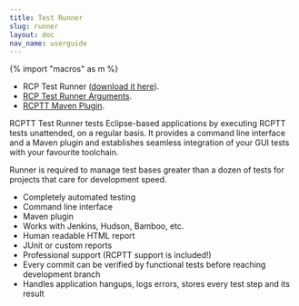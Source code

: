 ```yaml
---
title: Test Runner
slug: runner
layout: doc
nav_name: userguide
---
```


{% import "macros" as m %}

- RCP Test Runner ([download it here](https://eclipse.org/rcptt/download)).
- [RCP Test Runner Arguments]({{site.url}}/documentation/userguide/runner/arguments/).
- [RCPTT Maven Plugin]({{site.url}}/documentation/userguide/maven).

RCPTT Test Runner tests Eclipse-based applications by executing RCPTT tests unattended, on a regular basis. It provides a command line interface and a Maven plugin and establishes seamless integration of your GUI tests with your favourite toolchain.

Runner is required to manage test bases greater than a dozen of tests for projects that care for development speed.

- Completely automated testing
- Command line interface
- Maven plugin
- Works with Jenkins, Hudson, Bamboo, etc.
- Human readable HTML report
- JUnit or custom reports
- Professional support (RCPTT support is included!)
- Every commit can be verified by functional tests before reaching development branch
- Handles application hangups, logs errors, stores every test step and its result





